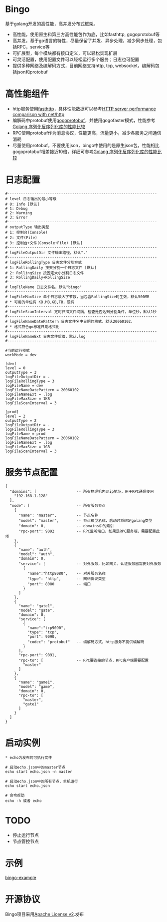 # Bingo
基于golang开发的高性能，高并发分布式框架。
* 高性能，使用原生和第三方高性能包作为底，比如fasthttp, gogoprotobuf等
* 高并发，基于go语言的特性，尽量保留了并发、异步处理，减少同步处理，包括RPC，service等
* 可扩展型，每个模块都有接口定义，可以轻松实现扩展
* 可灵活配置，使用配置文件可以轻松运行多个服务；日志也可配置
* 提供多种网络及编解码方式，目前网络支持http, tcp, websocket，编解码包括json和protobuf

# 高性能组件
* http服务使用[fasthttp](https://github.com/valyala/fasthttp)，具体性能数据可以参考[HTTP server performance comparison with net/http](https://github.com/valyala/fasthttp#http-server-performance-comparison-with-nethttp)
* 编解码中protobuf使用[gogoprotobuf](https://github.com/gogo/protobuf)，并使用gogofaster模式，性能参考[Golang 序列化反序列化库的性能比较](https://github.com/smallnest/gosercomp)
* RPC使用protobuf作为消息协议，性能更高，流量更小，减少各服务之间通信消耗
* 尽量使用protobuf，不要使用json，bingo中使用的是原生json包，性能相比gogoprotobuf相差接近10倍，详细可参考[Golang 序列化反序列化库的性能比较](https://github.com/smallnest/gosercomp)

# 日志配置
```
#-------------------------------------------------------------------
# level 日志输出的最小等级
# 0: Info [默认]
# 1: Debug
# 2: Warning
# 3: Error
#-------------------------------------------------------------------
# outputType 输出类型
# 1: 控制台(Console)
# 2: 文件(File)
# 3: 控制台+文件(Console+File) [默认]
#-------------------------------------------------------------------
# logFileOutputDir 文件输出路径，默认"."
#-------------------------------------------------------------------
# logFileRollingType 日志文件分割方式
# 1: RollingDaily 按天分割一个日志文件 [默认]
# 2: RollingSize 按固定大小分割日志文件
# 3: RollingDaily+RollingSize
#-------------------------------------------------------------------
# logFileName 日志文件名，默认"bingo"
#-------------------------------------------------------------------
# logFileMaxSize 单个日志最大字节数，当包含RollingSize时生效，默认500MB
# * 可用的单位有 KB,MB,GB,TB，没有
#-------------------------------------------------------------------
# logFileScanInterval 定时扫描文件间隔，检查是否达到分割条件，单位秒，默认1秒
#-------------------------------------------------------------------
# logFileNameDatePattern 日志文件名中日期的格式，默认20060102，
# * 格式符合go标准日期格式化
#-------------------------------------------------------------------
# logFileNameExt 日志文件后缀，默认.log
#-------------------------------------------------------------------

#当前运行模式
workMode = dev

[dev]
level = 0
outputType = 3
logFileOutputDir = .
logFileRollingType = 3
logFileName = dev
logFileNameDatePattern = 20060102
logFileNameExt = .log
logFileMaxSize = 1KB
logFileScanInterval = 3

[prod]
level = 2
outputType = 2
logFileOutputDir = .
logFileRollingType = 3
logFileName = prod
logFileNameDatePattern = 20060102
logFileNameExt = .log
logFileMaxSize = 1GB
logFileScanInterval = 3
```

# 服务节点配置

```
{
  "domains": [                  -- 所有物理机内网ip地址，用于RPC通信使用
    "192.168.1.128"
  ],
  "node": [                     -- 所有服务节点
    {
      "name": "master",         -- 节点名称
      "model": "master",        -- 节点模型名称，启动时将绑定golang类型
      "domain": 0,              -- domains中的索引
      "rpc-port": 9092          -- RPC监听端口，如果是RPC服务端，需要配置此项
    },
    {
      "name": "auth",
      "model": "auth",
      "domain": 0,
      "service": [              -- 对外服务，比如网关、认证服务器需要对外服务
        {
          "name":"http8080",    -- 对外服务名称
          "type": "http",       -- 网络协议类型
          "port": 8080          -- 端口
        }
      ]
    },
    {
      "name": "gate1",
      "model": "gate",
      "domain": 0,
      "service": [
        {
          "name":"tcp9090",
          "type": "tcp",
          "port": 9090,
          "codec": "protobuf"   -- 编解码方式，http服务不提供编解码
        }
      ],
      "rpc-port": 9091,
      "rpc-to": [               -- RPC要连接的节点，RPC客户端需要配置
        "master"
      ]
    },
    {
      "name": "game1",
      "model": "game",
      "domain": 0,
      "rpc-to": [
        "master",
        "gate1"
      ]
    }
  ]
}
```

# 启动实例

```
* echo为发布的可执行文件

# 启动echo.json中的master节点
echo start echo.json -n master 

# 启动echo.json中的所有节点，单机运行
echo start echo.json

# 命令帮助
echo -h 或者 echo
```

# TODO

* 停止运行节点
* 节点管控节点

# 示例
[bingo-example](https://github.com/snippetor/bingo-example)


# 开源协议

Bingo项目采用[Apache License v2](https://github.com/snippetor/bingo/LICENSE).发布